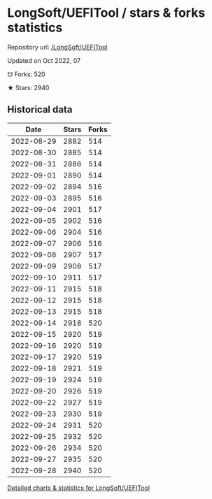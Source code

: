 # LongSoft/UEFITool / stars & forks statistics

Repository url: [/LongSoft/UEFITool](https://github.com/LongSoft/UEFITool)

Updated on Oct 2022, 07

☋ Forks: 520

★ Stars: 2940

## Historical data
| Date | Stars | Forks |
|------|-------|-------|
| 2022-08-29 | 2882 | 514 | 
| 2022-08-30 | 2885 | 514 | 
| 2022-08-31 | 2886 | 514 | 
| 2022-09-01 | 2890 | 514 | 
| 2022-09-02 | 2894 | 516 | 
| 2022-09-03 | 2895 | 516 | 
| 2022-09-04 | 2901 | 517 | 
| 2022-09-05 | 2902 | 516 | 
| 2022-09-06 | 2904 | 516 | 
| 2022-09-07 | 2906 | 516 | 
| 2022-09-08 | 2907 | 517 | 
| 2022-09-09 | 2908 | 517 | 
| 2022-09-10 | 2911 | 517 | 
| 2022-09-11 | 2915 | 518 | 
| 2022-09-12 | 2915 | 518 | 
| 2022-09-13 | 2915 | 518 | 
| 2022-09-14 | 2918 | 520 | 
| 2022-09-15 | 2920 | 519 | 
| 2022-09-16 | 2920 | 519 | 
| 2022-09-17 | 2920 | 519 | 
| 2022-09-18 | 2921 | 519 | 
| 2022-09-19 | 2924 | 519 | 
| 2022-09-20 | 2926 | 519 | 
| 2022-09-22 | 2927 | 519 | 
| 2022-09-23 | 2930 | 519 | 
| 2022-09-24 | 2931 | 520 | 
| 2022-09-25 | 2932 | 520 | 
| 2022-09-26 | 2934 | 520 | 
| 2022-09-27 | 2935 | 520 | 
| 2022-09-28 | 2940 | 520 | 


[Detailed charts & statistics for LongSoft/UEFITool](https://reviewgithub.com/rep/LongSoft/UEFITool)
